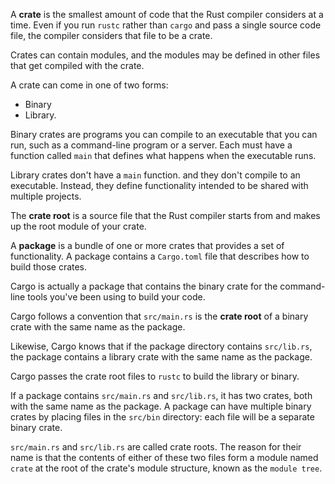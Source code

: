 A **crate** is the smallest amount of code that the Rust compiler considers at a time. Even if you run `rustc` rather than `cargo` and pass a single source code file, the compiler considers that file to be a crate.

Crates can contain modules, and the modules may be defined in other files that get compiled with the crate.

A crate can come in one of two forms:
- Binary
- Library.

Binary crates are programs you can compile to an executable that you can run, such as a command-line program or a server. Each must have a function called `main` that defines what happens when the executable runs.

Library crates don't have a `main` function. and they don't compile to an executable. Instead, they define functionality intended to be shared with multiple projects.

The **crate root** is a source file that the Rust compiler starts from and makes up the root module of your crate.

A **package** is a bundle of one or more crates that provides a set of functionality. A package contains a `Cargo.toml` file that describes how to build those crates.

Cargo is actually a package that contains the binary crate for the command-line tools you've been using to build your code.

Cargo follows a convention that `src/main.rs` is the **crate root** of a binary crate with the same name as the package.

Likewise, Cargo knows that if the package directory contains `src/lib.rs`, the package contains a library crate with the same name as the package.

Cargo passes the crate root files to `rustc` to build the library or binary.

If a package contains `src/main.rs` and `src/lib.rs`, it has two crates, both with the same name as the package. A package can have multiple binary crates by placing files in the `src/bin` directory: each file will be a separate binary crate.

`src/main.rs` and `src/lib.rs` are called crate roots. The reason for their name is that the contents of either of these two files form a module named `crate` at the root of the crate's module structure, known as the `module tree`.